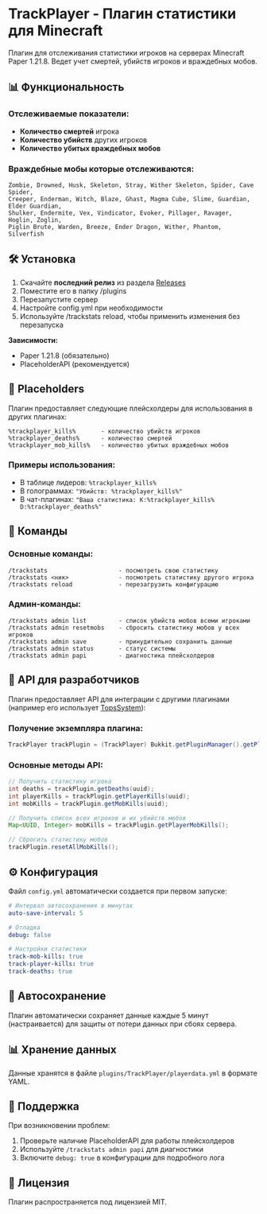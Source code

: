 # TrackPlayer - Плагин статистики для Minecraft

Плагин для отслеживания статистики игроков на серверах Minecraft Paper 1.21.8. Ведет учет смертей, убийств игроков и враждебных мобов.

## 📊 Функциональность

### Отслеживаемые показатели:
- **Количество смертей** игрока
- **Количество убийств** других игроков
- **Количество убитых враждебных мобов**

### Враждебные мобы которые отслеживаются:
```
Zombie, Drowned, Husk, Skeleton, Stray, Wither Skeleton, Spider, Cave Spider,
Creeper, Enderman, Witch, Blaze, Ghast, Magma Cube, Slime, Guardian, Elder Guardian,
Shulker, Endermite, Vex, Vindicator, Evoker, Pillager, Ravager, Hoglin, Zoglin,
Piglin Brute, Warden, Breeze, Ender Dragon, Wither, Phantom, Silverfish
```

## 🛠️ Установка

1. Скачайте **последний релиз** из раздела [Releases](../../releases)
2. Поместите его в папку /plugins
3. Перезапустите сервер
4. Настройте config.yml при необходимости
5. Используйте /trackstats reload, чтобы применить изменения без перезапуска

**Зависимости:**
- Paper 1.21.8 (обязательно)
- PlaceholderAPI (рекомендуется)

## 💬 Placeholders

Плагин предоставляет следующие плейсхолдеры для использования в других плагинах:

```
%trackplayer_kills%       - количество убийств игроков
%trackplayer_deaths%      - количество смертей
%trackplayer_mob_kills%   - количество убитых враждебных мобов
```

### Примеры использования:
- В таблице лидеров: `%trackplayer_kills%`
- В голограммах: `"Убийств: %trackplayer_kills%"`
- В чат-плагинах: `"Ваша статистика: K:%trackplayer_kills% D:%trackplayer_deaths%"`

## 🔧 Команды

### Основные команды:
```
/trackstats                    - посмотреть свою статистику
/trackstats <ник>              - посмотреть статистику другого игрока
/trackstats reload             - перезагрузить конфигурацию
```

### Админ-команды:
```
/trackstats admin list         - список убийств мобов всеми игроками
/trackstats admin resetmobs    - сбросить статистику мобов у всех игроков
/trackstats admin save         - принудительно сохранить данные
/trackstats admin status       - статус системы
/trackstats admin papi         - диагностика плейсхолдеров
```

## 📡 API для разработчиков

Плагин предоставляет API для интеграции с другими плагинами (например его использует [TopsSystem](https://github.com/flyawaymaking/TopsSystem)):

### Получение экземпляра плагина:
```java
TrackPlayer trackPlugin = (TrackPlayer) Bukkit.getPluginManager().getPlugin("TrackPlayer");
```

### Основные методы API:
```java
// Получить статистику игрока
int deaths = trackPlugin.getDeaths(uuid);
int playerKills = trackPlugin.getPlayerKills(uuid);
int mobKills = trackPlugin.getMobKills(uuid);

// Получить список всех игроков и их убийств мобов
Map<UUID, Integer> mobKills = trackPlugin.getPlayerMobKills();

// Сбросить статистику мобов
trackPlugin.resetAllMobKills();
```

## ⚙️ Конфигурация

Файл `config.yml` автоматически создается при первом запуске:

```yaml
# Интервал автосохранения в минутах
auto-save-interval: 5

# Отладка
debug: false

# Настройки статистики
track-mob-kills: true
track-player-kills: true
track-deaths: true
```

## 🔄 Автосохранение

Плагин автоматически сохраняет данные каждые 5 минут (настраивается) для защиты от потери данных при сбоях сервера.

## 📊 Хранение данных

Данные хранятся в файле `plugins/TrackPlayer/playerdata.yml` в формате YAML.

## 🐛 Поддержка

При возникновении проблем:
1. Проверьте наличие PlaceholderAPI для работы плейсхолдеров
2. Используйте `/trackstats admin papi` для диагностики
3. Включите `debug: true` в конфигурации для подробного лога

## 📄 Лицензия

Плагин распространяется под лицензией MIT.
